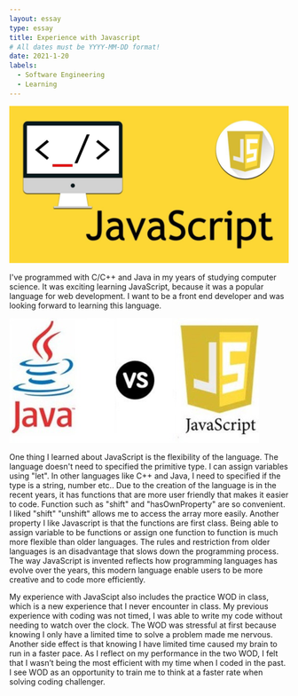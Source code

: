 ```yaml
---
layout: essay
type: essay
title: Experience with Javascript
# All dates must be YYYY-MM-DD format!
date: 2021-1-20
labels:
  - Software Engineering
  - Learning
---
```


<img class="ui tiny left circular floated image" src="../images/javascript.jpg">

I've programmed with C/C++ and Java in my years of studying computer science. It was exciting learning JavaScript, because it was a popular language for web development. I want to be a front end developer and was looking forward to learning this language. 

<img class="ui tiny left circular floated image" src="../images/fight.jpg">

One thing I learned about JavaScript is the flexibility of the language. The language doesn't need to specified the primitive type. I can assign variables using "let". In other languages like C++ and Java, I need to specified if the type is a string, number etc.. Due to the creation of the language is in the recent years, it has functions that are more user friendly that makes it easier to code. Function such as "shift" and "hasOwnProperty" are so convenient. I liked "shift" "unshift" allows me to access the array more easily. Another property I like Javascript is that the functions are first class. Being able to assign variable to be functions or assign one function to function is much more flexible than older languages. The rules and restriction from older languages is an disadvantage that slows down the programming process. The way JavaScript is invented reflects how programming languages has evolve over the years, this modern language enable users to be more creative and to code more efficiently. 

My experience with JavaScipt also includes the practice WOD in class, which is a new experience that I never encounter in class. My previous experience with coding was not timed, I was able to write my code without needing to watch over the clock. The WOD was stressful at first because knowing I only have a limited time to solve a problem made me nervous. Another side effect is that knowing I have limited time caused my brain to run in a faster pace. As I reflect on my performance in the two WOD, I felt that I wasn’t being the most efficient with my time when I coded in the past. I see WOD as an opportunity to train me to think at a faster rate when solving coding challenger.  
 
 

